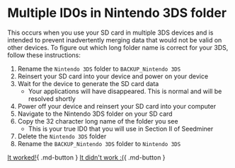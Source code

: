# Multiple ID0s in Nintendo 3DS folder

This occurs when you use your SD card in multiple 3DS devices and is intended to prevent inadvertently merging data that would not be valid on other devices. To figure out which long folder name is correct for your 3DS, follow these instructions:

1. Rename the `Nintendo 3DS` folder to `BACKUP_Nintendo 3DS`
1. Reinsert your SD card into your device and power on your device
1. Wait for the device to generate the SD card data
	- Your applications will have disappeared. This is normal and will be resolved shortly
1. Power off your device and reinsert your SD card into your computer
1. Navigate to the Nintendo 3DS folder on your SD card
1. Copy the 32 character long name of the folder you see
	- This is your true ID0 that you will use in Section II of Seedminer
1. Delete the `Nintendo 3DS` folder
1. Rename the `BACKUP_Nintendo 3DS` folder to `Nintendo 3DS`

[It worked!](/troubleshoot/issue/success){ .md-button }
[It didn't work :(](/troubleshoot/issue/failure){ .md-button }